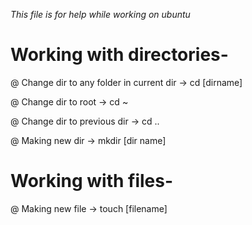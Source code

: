 *This file is for help while working on ubuntu*

# Working with directories-

@ Change dir to any folder in current dir
-> cd [dirname]

@ Change dir to root
-> cd ~

@ Change dir to previous dir
-> cd ..

@ Making new dir
-> mkdir [dir name]

# Working with files-

@ Making new file
-> touch [filename]
